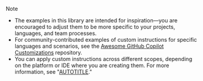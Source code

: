 > [!NOTE]
> * The examples in this library are intended for inspiration—you are encouraged to adjust them to be more specific to your projects, languages, and team processes.
> * For community-contributed examples of custom instructions for specific languages and scenarios, see the [Awesome GitHub Copilot Customizations](https://github.com/github/awesome-copilot/blob/main/README.instructions.md) repository.
> * You can apply custom instructions across different scopes, depending on the platform or IDE where you are creating them. For more information, see "[AUTOTITLE](/copilot/concepts/response-customization)."
